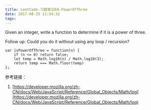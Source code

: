 ```yaml
---
title: LeetCode-习题笔记68-PowerOfThree
date: 2017-08-25 11:54:32
tags:
---
```



Given an integer, write a function to determine if it is a power of three.

Follow up:
Could you do it without using any loop / recursion?


	var isPowerOfThree = function(n) {
	    if (n <= 0) return false;
	    let temp = Math.log10(n) / Math.log10(3);
	    return temp === Math.floor(temp)
	};





参考链接：

1. [https://developer.mozilla.org/zh-CN/docs/Web/JavaScript/Reference/Global_Objects/Math/log](https://developer.mozilla.org/zh-CN/docs/Web/JavaScript/Reference/Global_Objects/Math/log)